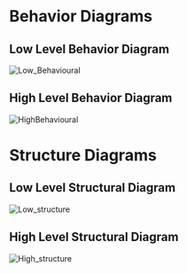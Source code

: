 # Behavior Diagrams

## Low Level Behavior Diagram

![Low_Behavioural](https://user-images.githubusercontent.com/89764315/132293846-a5fdd1cd-0521-41f1-a13c-04fae582c81c.jpg)

## High Level Behavior Diagram

![HighBehavioural](https://user-images.githubusercontent.com/89764315/132295873-1d991f3d-be00-4278-8a0e-1ac8587dda9f.jpg)

# Structure Diagrams

## Low Level Structural Diagram

![Low_structure](https://user-images.githubusercontent.com/89764315/132291179-2931dbcb-4a4d-44f0-8d98-c68d1c45f87a.jpg)


## High Level Structural Diagram

![High_structure](https://user-images.githubusercontent.com/89764315/132291193-6557aade-1286-497d-b167-b3c95235d5eb.jpg)
